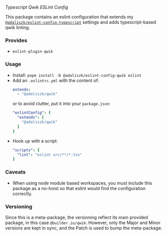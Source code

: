 _Typescript Qwik ESLint Config_

This package contains an eslint configuration that extends my [`@adaliszk/eslint-config-typescript`]() settings and adds
typescript-based qwik linting.

### Provides

- `eslint-plugin-qwik`

### Usage

- Install: `pnpm install -D @adaliszk/eslint-config-qwik eslint`
- Add an `.eslintrc.yml` with the content of:
  ```yaml
  extends:
    - "@adaliszk/qwik"
  ```
  or to avoid clutter, put it into your `package.json`:
  ```yaml
  "eslintConfig": {
    "extends": [
      "@adaliszk/qwik"
    ]
  }
  ```
- Hook up with a script:
  ```yaml
  "scripts": {
    "lint": "eslint src/**/*.tsx"
  }
  ```

### Caveats

- When using node module based workspaces, you must include this package as a no-hoist so that eslint would find the
  configuration correctly.

### Versioning

Since this is a meta-package, the versioning reflect its main provided package, in this case `@builder.io/qwik`. However, only the
Major and Minor versions are kept in sync, and the Patch is used to bump the meta-package.
